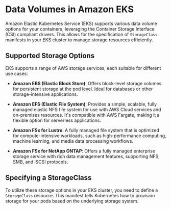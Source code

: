 # Data Volumes in Amazon EKS

Amazon Elastic Kubernetes Service (EKS) supports various data volume options for your containers, leveraging the Container Storage Interface (CSI) compliant drivers. This allows for the specification of `StorageClass` manifests in your EKS cluster to manage storage resources efficiently.

## Supported Storage Options

EKS supports a range of AWS storage services, each suitable for different use cases:

- **Amazon EBS (Elastic Block Store)**: Offers block-level storage volumes for persistent storage at the pod level. Ideal for databases or other storage-intensive applications.

- **Amazon EFS (Elastic File System)**: Provides a simple, scalable, fully managed elastic NFS file system for use with AWS Cloud services and on-premises resources. It's compatible with AWS Fargate, making it a flexible option for serverless applications.

- **Amazon FSx for Lustre**: A fully managed file system that is optimized for compute-intensive workloads, such as high-performance computing, machine learning, and media data processing workflows.

- **Amazon FSx for NetApp ONTAP**: Offers a fully managed enterprise storage service with rich data management features, supporting NFS, SMB, and iSCSI protocols.

## Specifying a StorageClass

To utilize these storage options in your EKS cluster, you need to define a `StorageClass` resource. This manifest tells Kubernetes how to provision storage for your pods based on the underlying storage system.
